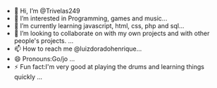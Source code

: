 - 👋 Hi, I’m @Trivelas249
- 👀 I’m interested in Programming, games and music...
- 🌱 I’m currently learning javascript, html, css, php and sql...
- 💞️ I’m looking to collaborate on with my own projects and with other people's projects. ...
- 📫 How to reach me @luizdoradohenrique...
- 😄 Pronouns:Go/jo ...
- ⚡ Fun fact:I'm very good at playing the drums and learning things quickly ...

<!---
Trivelas249/Trivelas249 is a ✨ special ✨ repository because its `README.md` (this file) appears on your GitHub profile.
You can click the Preview link to take a look at your changes.
--->
